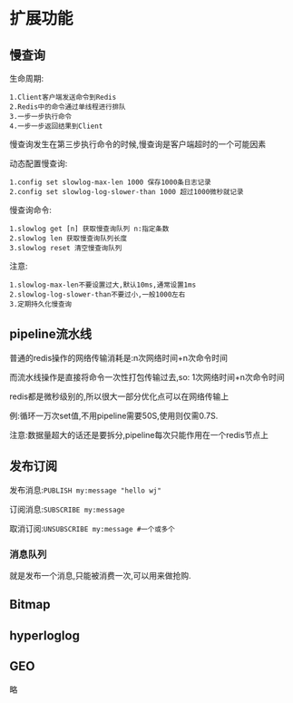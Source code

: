 # 扩展功能

## 慢查询
生命周期:

    1.Client客户端发送命令到Redis
    2.Redis中的命令通过单线程进行排队
    3.一步一步执行命令
    4.一步一步返回结果到Client

慢查询发生在第三步执行命令的时候,慢查询是客户端超时的一个可能因素

动态配置慢查询:

    1.config set slowlog-max-len 1000 保存1000条日志记录
    2.config set slowlog-log-slower-than 1000 超过1000微秒就记录

慢查询命令:

    1.slowlog get [n] 获取慢查询队列 n:指定条数
    2.slowlog len 获取慢查询队列长度
    3.slowlog reset 清空慢查询队列

注意:

    1.slowlog-max-len不要设置过大,默认10ms,通常设置1ms
    2.slowlog-log-slower-than不要过小,一般1000左右
    3.定期持久化慢查询

## pipeline流水线

普通的redis操作的网络传输消耗是:n次网络时间+n次命令时间

而流水线操作是直接将命令一次性打包传输过去,so: 1次网络时间+n次命令时间

redis都是微秒级别的,所以很大一部分优化点可以在网络传输上

例:循环一万次set值,不用pipeline需要50S,使用则仅需0.7S.

注意:数据量超大的话还是要拆分,pipeline每次只能作用在一个redis节点上


## 发布订阅

发布消息:`PUBLISH my:message "hello wj"`

订阅消息:`SUBSCRIBE my:message`

取消订阅:`UNSUBSCRIBE my:message #一个或多个`

### 消息队列
就是发布一个消息,只能被消费一次,可以用来做抢购.

## Bitmap

## hyperloglog

## GEO
略
